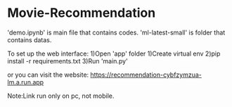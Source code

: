 # Movie-Recommendation

'demo.ipynb' is main file that contains codes.
'ml-latest-small' is folder that contains datas.

To set up the web interface:
1)Open 'app' folder
1)Create virtual env
2)pip install -r requirements.txt
3)Run 'main.py'

or you can visit the website:
https://recommendation-cybfzymzua-lm.a.run.app

Note:Link run only on pc, not mobile.
